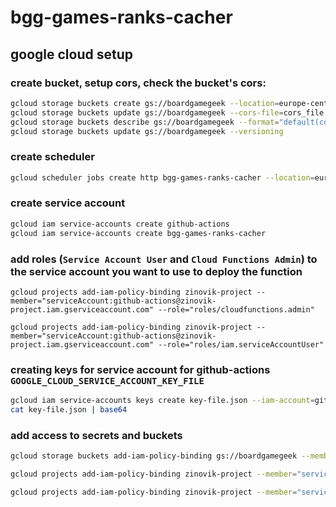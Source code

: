 # bgg-games-ranks-cacher

## google cloud setup

### create bucket, setup cors, check the bucket's cors:

```bash
gcloud storage buckets create gs://boardgamegeek --location=europe-central2
gcloud storage buckets update gs://boardgamegeek --cors-file=cors_file.json
gcloud storage buckets describe gs://boardgamegeek --format="default(cors_config)"
gcloud storage buckets update gs://boardgamegeek --versioning
```

### create scheduler

```bash
gcloud scheduler jobs create http bgg-games-ranks-cacher --location=europe-central2 --schedule="0 0 1 * *" --uri="https://europe-central2-zinovik-project.cloudfunctions.net/bgg-games-ranks-cacher" --oidc-service-account-email=bgg-games-ranks-cacher@zinovik-project.iam.gserviceaccount.com --http-method=get
```

### create service account

```bash
gcloud iam service-accounts create github-actions
gcloud iam service-accounts create bgg-games-ranks-cacher
```

### add roles (`Service Account User` and `Cloud Functions Admin`) to the service account you want to use to deploy the function

```
gcloud projects add-iam-policy-binding zinovik-project --member="serviceAccount:github-actions@zinovik-project.iam.gserviceaccount.com" --role="roles/cloudfunctions.admin"

gcloud projects add-iam-policy-binding zinovik-project --member="serviceAccount:github-actions@zinovik-project.iam.gserviceaccount.com" --role="roles/iam.serviceAccountUser"
```

### creating keys for service account for github-actions `GOOGLE_CLOUD_SERVICE_ACCOUNT_KEY_FILE`

```bash
gcloud iam service-accounts keys create key-file.json --iam-account=github-actions@appspot.gserviceaccount.com
cat key-file.json | base64
```

### add access to secrets and buckets

```bash
gcloud storage buckets add-iam-policy-binding gs://boardgamegeek --member="serviceAccount:bgg-games-ranks-cacher@zinovik-project.iam.gserviceaccount.com" --role="roles/storage.admin"

gcloud projects add-iam-policy-binding zinovik-project --member="serviceAccount:bgg-games-ranks-cacher@zinovik-project.iam.gserviceaccount.com" --role="roles/run.invoker"

gcloud projects add-iam-policy-binding zinovik-project --member="serviceAccount:bgg-games-ranks-cacher@zinovik-project.iam.gserviceaccount.com" --role="roles/cloudfunctions.invoker"
```
